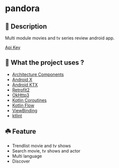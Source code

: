 # pandora

## :scroll: Description
Multi module movies and tv series review android app. 

[Api Key](https://www.themoviedb.org/documentation/api)

## :rocket: What the project uses ?
* [Architecture Components](https://developer.android.com/topic/libraries/architecture/)
* [Android X](https://developer.android.com/jetpack/androidx) 
* [Android KTX](https://developer.android.com/kotlin/ktx.html) 
* [Retrofit2](https://square.github.io/retrofit/)
* [OkHttp3](https://github.com/square/okhttp)
* [Kotlin Coroutines](https://developer.android.com/kotlin/coroutines)
* [Kotlin Flow](https://developer.android.com/kotlin/flow)
* [ViewBinding](https://developer.android.com/topic/libraries/view-binding)
* [ktlint](https://ktlint.github.io/)


## ☘️ Feature
* Trendlist movie and tv shows
* Search movie, tv shows and actor
* Multi language
* Discover
